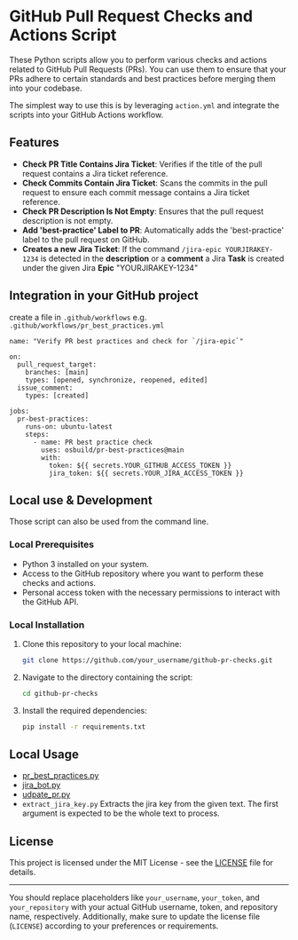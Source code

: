 # GitHub Pull Request Checks and Actions Script

These Python scripts allow you to perform various checks and actions related to GitHub Pull Requests (PRs).
You can use them to ensure that your PRs adhere to certain standards and best practices before merging them into your codebase.

The simplest way to use this is by leveraging `action.yml` and integrate the scripts into your GitHub Actions workflow.

## Features

- **Check PR Title Contains Jira Ticket**: Verifies if the title of the pull request contains a Jira ticket reference.
- **Check Commits Contain Jira Ticket**: Scans the commits in the pull request to ensure each commit message contains a Jira ticket reference.
- **Check PR Description Is Not Empty**: Ensures that the pull request description is not empty.
- **Add 'best-practice' Label to PR**: Automatically adds the 'best-practice' label to the pull request on GitHub.
- **Creates a new Jira Ticket**: If the command `/jira-epic YOURJIRAKEY-1234` is detected in the **description** or a **comment** a Jira **Task** is created under the given Jira **Epic** "YOURJIRAKEY-1234"

## Integration in your GitHub project

create a file in `.github/workflows` e.g. `.github/workflows/pr_best_practices.yml`

```
name: "Verify PR best practices and check for `/jira-epic`"

on:
  pull_request_target:
    branches: [main]
    types: [opened, synchronize, reopened, edited]
  issue_comment:
    types: [created]

jobs:
  pr-best-practices:
    runs-on: ubuntu-latest
    steps:
      - name: PR best practice check
        uses: osbuild/pr-best-practices@main
        with:
          token: ${{ secrets.YOUR_GITHUB_ACCESS_TOKEN }}
          jira_token: ${{ secrets.YOUR_JIRA_ACCESS_TOKEN }}
```

## Local use & Development

Those script can also be used from the command line.

### Local Prerequisites

- Python 3 installed on your system.
- Access to the GitHub repository where you want to perform these checks and actions.
- Personal access token with the necessary permissions to interact with the GitHub API.

### Local Installation

1. Clone this repository to your local machine:

    ```bash
    git clone https://github.com/your_username/github-pr-checks.git
    ```

2. Navigate to the directory containing the script:

    ```bash
    cd github-pr-checks
    ```

3. Install the required dependencies:

    ```bash
    pip install -r requirements.txt
    ```

## Local Usage

 * [pr_best_practices.py](pr_best_practices.md)
 * [jira_bot.py](jira_bot.md)
 * [udpate_pr.py](update_pr.md)
 * `extract_jira_key.py`
   Extracts the jira key from the given text. The first argument is expected to be the whole text to process.

## License

This project is licensed under the MIT License - see the [LICENSE](LICENSE) file for details.

---

You should replace placeholders like `your_username`, `your_token`, and `your_repository` with your actual GitHub username, token, and repository name, respectively. Additionally, make sure to update the license file (`LICENSE`) according to your preferences or requirements.